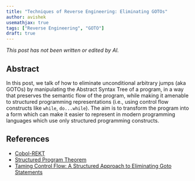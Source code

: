 ```yaml
---
title: "Techniques of Reverse Engineering: Eliminating GOTOs"
author: avishek
usemathjax: true
tags: ["Reverse Engineering", "GOTO"]
draft: true
---
```


_This post has not been written or edited by AI._

## Abstract
In this post, we talk of how to eliminate unconditional arbitrary jumps (aka GOTOs) by manipulating the Abstract Syntax Tree of a program, in a way that preserves the semantic flow of the program, while making it amenable to structured programming representations (i.e., using control flow constructs like ```while```, ```do...while```). The aim is to transform the program into a form which can make it easier to represent in modern programming languages which use only structured programming constructs.

## References
- [Cobol-REKT](https://github.com/avishek-sen-gupta/cobol-rekt)
- [Structured Program Theorem](https://en.wikipedia.org/wiki/Structured_program_theorem)
- [Taming Control Flow: A Structured Approach to Eliminating Goto Statements](https://www.researchgate.net/publication/2609386_Taming_Control_Flow_A_Structured_Approach_to_Eliminating_Goto_Statements)
